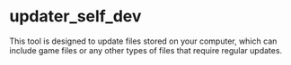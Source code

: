 # updater_self_dev
This tool is designed to update files stored on your computer, which can include game files or any other types of files that require regular updates.

